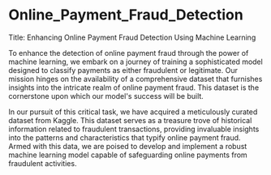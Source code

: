 # Online_Payment_Fraud_Detection
Title: Enhancing Online Payment Fraud Detection Using Machine Learning

To enhance the detection of online payment fraud through the power of machine learning, we embark on a journey of training a sophisticated model designed to classify payments as either fraudulent or legitimate. Our mission hinges on the availability of a comprehensive dataset that furnishes insights into the intricate realm of online payment fraud. This dataset is the cornerstone upon which our model's success will be built.

In our pursuit of this critical task, we have acquired a meticulously curated dataset from Kaggle. This dataset serves as a treasure trove of historical information related to fraudulent transactions, providing invaluable insights into the patterns and characteristics that typify online payment fraud. Armed with this data, we are poised to develop and implement a robust machine learning model capable of safeguarding online payments from fraudulent activities.

